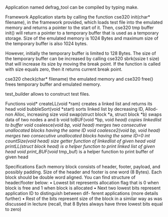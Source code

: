 Application named defrag_tool can be compiled by typing make.

Framework
Application starts by calling the function cse320 init(char* filename), in the framework provided, which loads test file into the emulated memory and returns a pointer to the start of it. Then, cse320 tmp buffer init() will return a pointer to a temporary buffer that is used as a temporary storage. Size of the emulated memory is 1024 Bytes and maximum size of the temporary buffer is also 1024 bytes. 

However, initially the temporary buffer is limited to 128 Bytes. The size of the temporary buffer can be increased by calling cse320 sbrk(ssize t size) that will increase its size by moving the break point. If the function is called with size equals zero, then it returns current break point.

cse320 check(char* filename) the emulated memory and cse320 free() frees temporary buffer and emulated memory.

test_builder allows to construct test files.

Functions
void* createLL(void *ram) creates a linked list and returns its head
void bubbleSort(void *start) sorts linked list by decreasing ID, Allod-non Alloc, increasing size 
void swap(struct block *a, struct block *b) swaps data of two nodes a and b
void toBUF(void *bp, void *head) copies linkedlist to buffer
void* coalesce(void *bp, void *head) merges two consecutive unallocated blocks having the same ID
void* coalesce2(void *bp, void *head)  merges two consecutive unallocated blocks having the same ID=0
int countSize(void* head) size getter function of linkedlist of given head
void printLL(struct block* head) is a helper function to print linked list of given head
void print_BUF(void* tmp_buf) is a helper function to print buffer of given head


Specifications
Each memory block consists of header, footer, payload, and possibly padding. Size of the header and footer is one word (8 Bytes). Each block should be double word aligned. You can find structure of header/footer below:
• Lowest bit represents allocation flag that is 0 when block is free and 1 when block is allocated
• Next two lowest bits represent application ID to distinguish between dif- ferent applications (more details further)
• Rest of the bits represent size of the block in a similar way as was discussed in lecture (recall, that 8 Bytes always have three lowest bits equal to zero)



